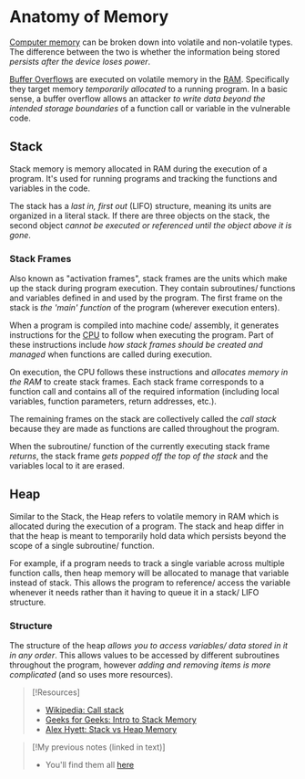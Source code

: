 
# Anatomy of Memory
[Computer memory](/computers/memory.md) can be broken down into volatile and non-volatile types. The difference between the two is whether the information being stored *persists after the device loses power*.

[Buffer Overflows](cybersecurity/TTPs/exploitation/buffer-overflow.md) are executed on volatile memory in the [RAM](computers/RAM.md). Specifically they target memory *temporarily allocated* to a running program. In a basic sense, a buffer overflow allows an attacker *to write data beyond the intended storage boundaries* of a function call or variable in the vulnerable code.
## Stack
Stack memory is memory allocated in RAM during the execution of a program. It's used for running programs and tracking the functions and variables in the code.

The stack has a *last in, first out* (LIFO) structure, meaning its units are organized in a literal stack. If there are three objects on the stack, the second object *cannot be executed or referenced until the object above it is gone*.
### Stack Frames
Also known as "activation frames", stack frames are the units which make up the stack during program execution. They contain subroutines/ functions and variables defined in and used by the program. The first frame on the stack is *the 'main' function* of the program (wherever execution enters).

When a program is compiled into machine code/ assembly, it generates instructions for the [CPU](computers/cpu.md) to follow when executing the program. Part of these instructions include *how stack frames should be created and managed* when functions are called during execution.

On execution, the CPU follows these instructions and *allocates memory in the RAM* to create stack frames. Each stack frame corresponds to a function call and contains all of the required information (including local variables, function parameters, return addresses, etc.).

The remaining frames on the stack are collectively called the *call stack* because they are made as functions are called throughout the program.

When the subroutine/ function of the currently executing stack frame *returns*, the stack frame *gets popped off the top of the stack* and the variables local to it are erased.
## Heap
Similar to the Stack, the Heap refers to volatile memory in RAM which is allocated during the execution of a program. The stack and heap differ in that the heap is meant to temporarily hold data which persists beyond the scope of a single subroutine/ function.

For example, if a program needs to track a single variable across multiple function calls, then heap memory will be allocated to manage that variable instead of stack. This allows the program to reference/ access the variable whenever it needs rather than it having to queue it in a stack/ LIFO structure.
### Structure
The structure of the heap *allows you to access variables/ data stored in it in any order*. This allows values to be accessed by different subroutines throughout the program, however *adding and removing items is more complicated* (and so uses more resources).

> [!Resources]
> - [Wikipedia: Call stack](https://en.wikipedia.org/wiki/Call_stack)
> - [Geeks for Geeks: Intro to Stack Memory](https://www.geeksforgeeks.org/introduction-to-stack-memory/#)
> - [Alex Hyett: Stack vs Heap Memory](https://www.youtube.com/watch?v=5OJRqkYbK-4)

> [!My previous notes (linked in text)]
> - You'll find them all [here](https://github.com/TrshPuppy/obsidian-notes)
